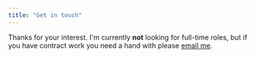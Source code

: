 ```yaml
---
title: "Get in touch"
---
```


Thanks for your interest. I'm currently **not** looking for full-time roles, but if you have contract work you need a hand with please [email me](mailto:hey@justalever.com).
